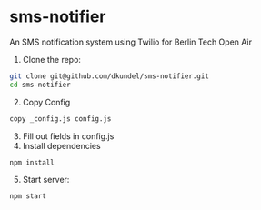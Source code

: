 # sms-notifier
An SMS notification system using Twilio for Berlin Tech Open Air

1. Clone the repo:
```sh
git clone git@github.com/dkundel/sms-notifier.git
cd sms-notifier
```

2. Copy Config
```sh
copy _config.js config.js
```

3. Fill out fields in config.js
4. Install dependencies
```sh
npm install
```
5. Start server:
```sh
npm start
```
